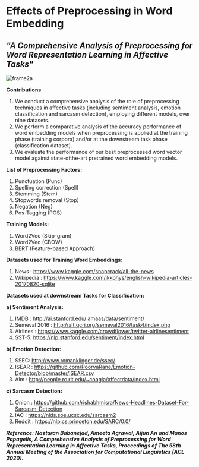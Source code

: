 # Effects of Preprocessing in Word Embedding
## *"A Comprehensive Analysis of Preprocessing for Word Representation Learning in Affective Tasks"*

![frame2a](https://user-images.githubusercontent.com/32373744/80739373-55824a00-8ae4-11ea-88b1-369f855a0821.png)

**Contributions**
1) We conduct a comprehensive analysis of the role of preprocessing techniques in affective tasks (including sentiment analysis, emotion classification and sarcasm detection), employing different models, over nine datasets.
2) We perform a comparative analysis of the accuracy performance of word embedding models when preprocessing is applied at the training phase (training corpora) and/or at the downstream task phase (classification dataset).
3) We evaluate the performance of our best preprocessed word vector model against state-ofthe-art pretrained word embedding models.

**List of Preprocessing Factors:**
1) Punctuation (Punc)
2) Spelling correction (Spell)
3) Stemming (Stem)
4) Stopwords removal (Stop)
5) Negation (Neg)
6) Pos-Tagging (POS)

**Training Models:**
1) Word2Vec (Skip-gram) 
2) Word2Vec (CBOW)
3) BERT (Feature-based Approach)


**Datasets used for Training Word Embeddings:**
1) News : https://www.kaggle.com/snapcrack/all-the-news
2) Wikipedia : https://www.kaggle.com/jkkphys/english-wikipedia-articles-20170820-sqlite

**Datasets used at downstream Tasks for Classification:**

**a) Sentiment Analysis:**
   1) IMDB : http://ai.stanford.edu/ amaas/data/sentiment/
   2) Semeval 2016 : http://alt.qcri.org/semeval2016/task4/index.php
   3) Airlines : https://www.kaggle.com/crowdflower/twitter-airlinesentiment
   4) SST-5: https://nlp.stanford.edu/sentiment/index.html
   
**b) Emotion Detection:**
   1) SSEC: http://www.romanklinger.de/ssec/
   2) ISEAR : https://github.com/PoorvaRane/Emotion-Detector/blob/master/ISEAR.csv
   3) Alm : http://people.rc.rit.edu/~coagla/affectdata/index.html
   
**c) Sarcasm Detection:**
   1) Onion : https://github.com/rishabhmisra/News-Headlines-Dataset-For-Sarcasm-Detection
   2) IAC : https://nlds.soe.ucsc.edu/sarcasm2
   3) Reddit : https://nlp.cs.princeton.edu/SARC/0.0/
   
***Reference:
Nastaran Babanejad, Ameeta Agrawal, Aijun An and Manos Papagelis, A Comprehensive Analysis of Preprocessing for Word Representation Learning in Affective Tasks, Proceedings of The 58th Annual Meeting of the Association for Computational Linguistics
 (ACL 2020).***
